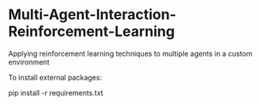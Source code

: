# Multi-Agent-Interaction-Reinforcement-Learning
Applying reinforcement learning techniques to multiple agents in a custom environment

To install external packages:

pip install -r requirements.txt
